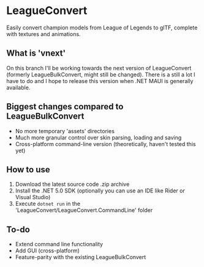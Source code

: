 # LeagueConvert

Easily convert champion models from League of Legends to glTF, complete with
textures and animations.

## What is 'vnext'

On this branch I'll be working towards the next version of LeagueConvert
(formerly LeagueBulkConvert, might still be changed). There is a still a
lot I have to do and I hope to release this version when .NET MAUI is
generally available.

## Biggest changes compared to LeagueBulkConvert

* No more temporary 'assets' directories
* Much more granular control over skin parsing, loading and saving
* Cross-platform command-line version (theoretically, haven't tested this yet)

## How to use

1. Download the latest source code .zip archive
2. Install the .NET 5.0 SDK (optionally you can use an IDE like Rider or
Visual Studio)
3. Execute `dotnet run` in the 'LeagueConvert/LeagueConvert.CommandLine' folder

## To-do

* Extend command line functionality
* Add GUI (cross-platform)
* Feature-parity with the existing LeagueBulkConvert
